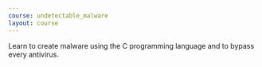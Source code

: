 ```yaml
---
course: undetectable_malware
layout: course
---
```


Learn to create malware using the C programming language and to bypass every
antivirus.
